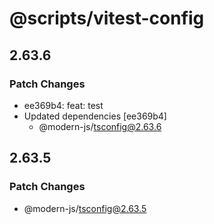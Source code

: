 # @scripts/vitest-config

## 2.63.6

### Patch Changes

- ee369b4: feat: test
- Updated dependencies [ee369b4]
  - @modern-js/tsconfig@2.63.6

## 2.63.5

### Patch Changes

- @modern-js/tsconfig@2.63.5
